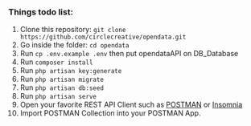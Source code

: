 
### Things todo list:
1. Clone this repository: `git clone https://github.com/circlecreative/opendata.git`
2. Go inside the folder: `cd opendata`
3. Run `cp .env.example .env` then put opendataAPI on DB_Database
4. Run `composer install`
5. Run `php artisan key:generate`
6. Run `php artisan migrate`
7. Run `php artisan db:seed`
8. Run `php artisan serve`
9. Open your favorite REST API Client such as [POSTMAN](https://www.postman.com/downloads/) or [Insomnia](https://insomnia.rest/download/)
10. Import POSTMAN Collection into your POSTMAN App.
